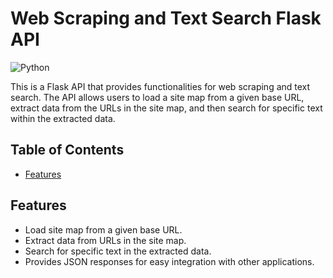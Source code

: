 # Web Scraping and Text Search Flask API

![Python](https://img.shields.io/badge/Python-3.7%2B-blue)

This is a Flask API that provides functionalities for web scraping and text search. The API allows users to load a site map from a given base URL, extract data from the URLs in the site map, and then search for specific text within the extracted data.

## Table of Contents

- [Features](#features)

## Features

- Load site map from a given base URL.
- Extract data from URLs in the site map.
- Search for specific text in the extracted data.
- Provides JSON responses for easy integration with other applications.
